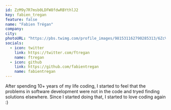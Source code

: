 ```yaml
---
id: ZzM9y7R7msb0LDFW8fdwRBYthlJ2
key: fabien_tregan
feature: false
name: "Fabien Trégan"
company: 
city: 
photoURL: "https://pbs.twimg.com/profile_images/981531162790285313/6ZcVrehB_normal.jpg"
socials:
  - icon: twitter
    link: https://twitter.com/ftregan
    name: ftregan
  - icon: github
    link: https://github.com/fabientregan
    name: fabientregan
---
```

After spending 10+ years of my life coding, I started to feel that the problems in software development were not in the code and tryed finding solutions elsewhere. Since I started doing that, I started to love coding again :)
